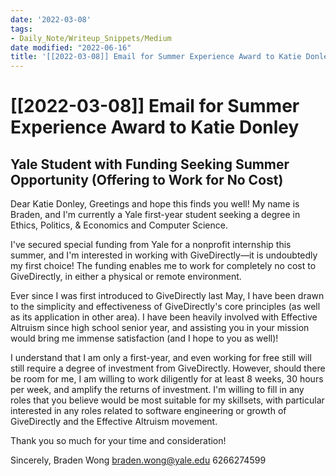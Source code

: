 ```yaml
---
date: '2022-03-08'
tags:
- Daily_Note/Writeup_Snippets/Medium
date modified: "2022-06-16"
title: '[[2022-03-08]] Email for Summer Experience Award to Katie Donley'
---
```


# [[2022-03-08]] Email for Summer Experience Award to Katie Donley

## Yale Student with Funding Seeking Summer Opportunity (Offering to Work for No Cost)
Dear Katie Donley, Greetings and hope this finds you well! My name is Braden, and I'm currently a Yale first-year student seeking a degree in Ethics, Politics, & Economics and Computer Science.

I've secured special funding from Yale for a nonprofit internship this summer, and I'm interested in working with GiveDirectly—it is undoubtedly my first choice! The funding enables me to work for completely no cost to GiveDirectly, in either a physical or remote environment.

Ever since I was first introduced to GiveDirectly last May, I have been drawn to the simplicity and effectiveness of GiveDirectly's core principles (as well as its application in other area). I have been heavily involved with Effective Altruism since high school senior year, and assisting you in your mission would bring me immense satisfaction (and I hope to you as well)!

I understand that I am only a first-year, and even working for free still will still require a degree of investment from GiveDirectly. However, should there be room for me, I am willing to work diligently for at least 8 weeks, 30 hours per week, and amplify the returns of investment. I'm willing to fill in any roles that you believe would be most suitable for my skillsets, with particular interested in any roles related to software engineering or growth of GiveDirectly and the Effective Altruism movement.

Thank you so much for your time and consideration!

Sincerely, Braden Wong [braden.wong@yale.edu](mailto:braden.wong@yale.edu) 6266274599
